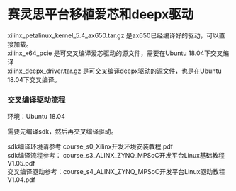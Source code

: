 # 赛灵思平台移植爱芯和deepx驱动

xilinx_petalinux_kernel_5.4_ax650.tar.gz 是ax650已经编译好的驱动，可以直接加载。  
xilinx_x64_pcie 是可交叉编译爱芯驱动的源文件，需要在Ubuntu 18.04下交叉编译  
xilinx_deepx_driver.tar.gz 是可交叉编译deepx驱动的源文件，也是在Ubuntu 18.04下交叉编译。

### 交叉编译驱动流程

环境：Ubuntu 18.04

需要先编译sdk，然后再交叉编译驱动。

sdk编译环境请参考 course_s0_Xilinx开发环境安装教程.pdf  
sdk编译流程参考： course_s3_ALINX_ZYNQ_MPSoC开发平台Linux基础教程V1.05.pdf  
交叉编译驱动参考：course_s4_ALINX_ZYNQ_MPSoC开发平台Linux驱动教程V1.04.pdf